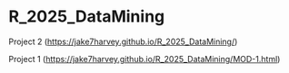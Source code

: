 # R_2025_DataMining

 Project 2 (https://jake7harvey.github.io/R_2025_DataMining/)

Project 1 (https://jake7harvey.github.io/R_2025_DataMining/MOD-1.html)

